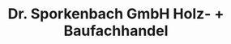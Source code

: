 ---
title: "Dr. Sporkenbach GmbH Holz- + Baufachhandel"
url: /magdeburg/dr-sporkenbach-gmbh-holz-baufachhandel/
shop: Baustoffe
---